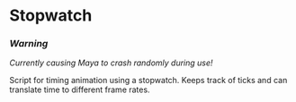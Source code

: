 # Stopwatch

### _Warning_
_Currently causing Maya to crash randomly during use!_

Script for timing animation using a stopwatch. Keeps track of ticks and can translate time to different frame rates.